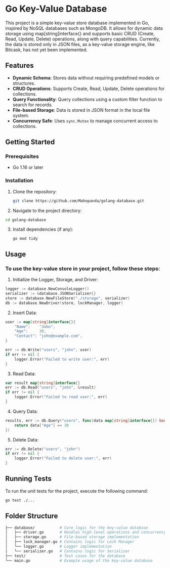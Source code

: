 # Go Key-Value Database

This project is a simple key-value store database implemented in Go, inspired by NoSQL databases such as MongoDB. It allows for dynamic data storage using map[string]interface{} and supports basic CRUD (Create, Read, Update, Delete) operations, along with query capabilities. Currently, the data is stored only in JSON files, as a key-value storage engine, like Bitcask, has not yet been implemented.

## Features

- **Dynamic Schema**: Stores data without requiring predefined models or structures.
- **CRUD Operations**: Supports Create, Read, Update, Delete operations for collections.
- **Query Functionality**: Query collections using a custom filter function to search for records.
- **File-based Storage**: Data is stored in JSON format in the local file system.
- **Concurrency Safe**: Uses `sync.Mutex` to manage concurrent access to collections.

## Getting Started

### Prerequisites

- Go 1.16 or later

### Installation

1. Clone the repository:

   ```bash
   git clone https://github.com/Mahopanda/golang-database.git
   ```
2. Navigate to the project directory:
   
  ```bash
  cd golang-database
  ```

3. Install dependencies (if any):
   ```base
   go mod tidy
   ```

## Usage
### To use the key-value store in your project, follow these steps:

1. Initialize the Logger, Storage, and Driver:

```go
logger := database.NewConsoleLogger()
serializer := &database.JSONSerializer{}
store := database.NewFileStore("./storage", serializer)
db := database.NewDriver(store, lockManager, logger)

```

2. Insert Data:
```go
user := map[string]interface{}{
    "Name":    "John",
    "Age":     30,
    "Contact": "john@example.com",
}

err := db.Write("users", "john", user)
if err != nil {
    logger.Error("Failed to write user:", err)
}
```

3. Read Data:

```go
var result map[string]interface{}
err := db.Read("users", "john", &result)
if err != nil {
    logger.Error("Failed to read user:", err)
}
```

4. Query Data:
```go   
results, err := db.Query("users", func(data map[string]interface{}) bool {
    return data["Age"] == 30
})
```

5. Delete Data:
```go
err := db.Delete("users", "john")
if err != nil {
    logger.Error("Failed to delete user:", err)
}
```

## Running Tests
To run the unit tests for the project, execute the following command:
```bash
go test ./...
```

## Folder Structure
```bash
├── database/           # Core logic for the key-value database
│   ├── driver.go       # Handles high-level operations and concurrency control
│   ├── storage.go      # File-based storage implementation
│   ├── lock_manager.go # Contains logic for Lock Manager
│   └── logger.go       # Logger implementation
│   └── serializer.go   # Contains logic for Serializer
├── test/               # Test cases for the database
└── main.go             # Example usage of the key-value database
```
